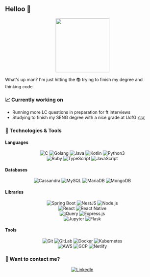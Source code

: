 ## Helloo 👋

<p align=center>
    <img height=175 align="center" src="https://github-readme-stats.vercel.app/api?username=minericpark&show_icons=true&count_private=true&theme=vue">
</p>

What's up man? I'm just hitting the :books: trying to finish my degree and thinking code.

### :chart_with_upwards_trend: Currently working on
- Running more LC questions in preparation for ft interviews
- Studying to finish my SENG degree with a nice grade at UofG :canada:

### :wrench: Technologies & Tools
#### Languages
<p align=center>
<img src="https://img.shields.io/badge/-C-659ad2?style=flat&logo=c&logoColor=ffffff" alt="C"> <img src="https://img.shields.io/badge/-Golang-007d9c?style=flat&logo=go&logoColor=ffffff" alt="Golang"> <img src="https://img.shields.io/badge/-Java-orange?style=flat&logo=oracle&logoColor=white" alt="Java"> <img src="https://img.shields.io/badge/-Kotlin-blue?style=flat&logo=kotlin&logoColor=orange" alt="Kotlin"> <img src="https://img.shields.io/badge/Python3-3776AB?style=flat&logo=python&logoColor=yellow" alt="Python3"><br>
<img src="https://img.shields.io/badge/-Ruby-585450?style=flat&logo=ruby&logoColor=cc342d" alt="Ruby"> <img src="https://img.shields.io/badge/-Typescript-blue?style=flat&logo=Typescript&logoColor=white" alt="TypeScript"> <img src="https://img.shields.io/badge/-JavaScript-black?style=flat&logo=javascript&logoColor=eed718" alt="JavaScript"> 
 </p>

#### Databases
<p align=center>
<img src="https://img.shields.io/badge/Cassandra-2596be?style=flate&logo=apache-cassandra&logoColor=white" alt="Cassandra"> <img src="https://img.shields.io/badge/MySQL-e38b13?style=flat&logo=mysql&logoColor=045b8b" alt="MySQL"> <img src="https://img.shields.io/badge/-MariaDB-042a42?style=flat&logo=mariadb&logoColor=white" alt="MariaDB"> <img src="https://img.shields.io/badge/MongoDB-4EA94B?style=flat&logo=mongodb&logoColor=white" alt="MongoDB">
 </p>

#### Libraries
<p align=center>
<img src="https://img.shields.io/badge/-Spring Boot-4dc238?style=flat&logo=spring&logoColor=white" alt="Spring Boot"> <img src="https://img.shields.io/badge/NestJS-black?style=flat&logo=nestJS&logoColor=db2c49" alt="NestJS"> <img src="https://img.shields.io/badge/Node.js-343434?style=flat&logo=node.js&logoColor=609d58" alt="Node.js"> <br>
<img src="https://img.shields.io/badge/-React-161616?style=flat&logo=react&logoColor=00d9ff" alt="React"> <img src="https://img.shields.io/badge/React_Native-20232A?style=flat&logo=react&logoColor=61DAFBe" alt="React Native"> <br>
<img src="https://img.shields.io/badge/jQuery-131c24?style=flat&logo=jQuery&logoColor=0b6bab" alt="jQuery"> <img src="https://img.shields.io/badge/Express.js-404D59?style=flat" alt="Express.js"> <br>
<img src="https://img.shields.io/badge/Jupyter-9b9b9b?style=flate&logo=Jupyter&logoColor=f37323" alt="Jupyter"> <img src="https://img.shields.io/badge/Flask-000000?style=flat&logo=flask&logoColor=white" alt="Flask">
 </p>

#### Tools
<p align=center>
<img src="https://img.shields.io/badge/-Git-3c2c04?style=flat&logo=git" alt="Git"> <img src="https://img.shields.io/badge/-GitLab-390a71?style=flat&logo=gitlab" alt="GitLab"> <img src="https://img.shields.io/badge/-Docker-2393eb?style=flat&logo=docker&logoColor=white" alt="Docker"> <img src="https://img.shields.io/badge/-Kubernetes-346be3?style=flat&logo=kubernetes&logoColor=white" alt="Kubernetes"> <br>
<img src="https://img.shields.io/badge/AWS-232f3e?style=flat&logo=amazon&logoColor=c77f30" alt="AWS">
<img src="https://img.shields.io/badge/Google_Cloud-4285F4?style=flat&logo=google-cloud&logoColor=white" alt="GCP"> <img src="https://img.shields.io/badge/Netlify-00C7B7?style=flat&logo=netlify&logoColor=white" alt="Netlify">
</p>

### :calling: Want to contact me?
<p align=center>
<a href="https://www.linkedin.com/in/ericminseopark/">
<img src="https://img.shields.io/badge/LinkedIn Profile-0077B5?style=flat&logo=linkedin&logoColor=white" alt="LinkedIn"></a>
    </p>


